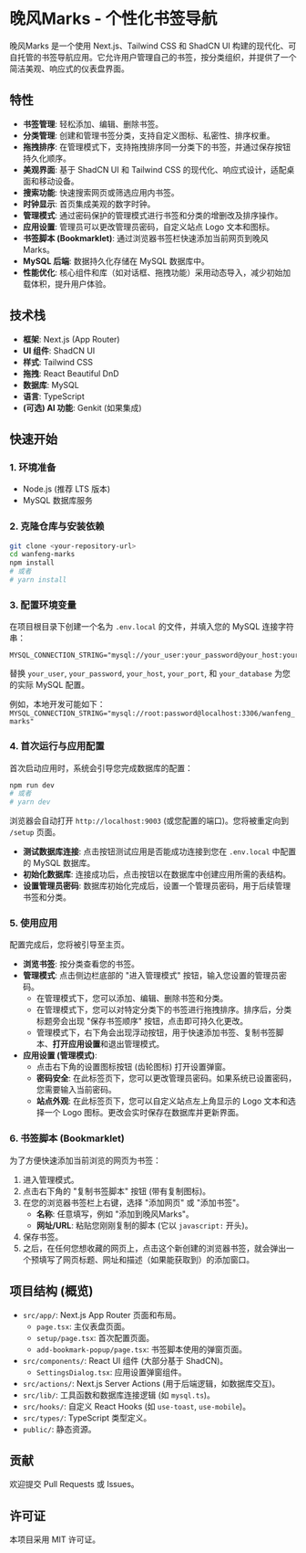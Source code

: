 
# 晚风Marks - 个性化书签导航

晚风Marks 是一个使用 Next.js、Tailwind CSS 和 ShadCN UI 构建的现代化、可自托管的书签导航应用。它允许用户管理自己的书签，按分类组织，并提供了一个简洁美观、响应式的仪表盘界面。

## 特性

*   **书签管理**: 轻松添加、编辑、删除书签。
*   **分类管理**: 创建和管理书签分类，支持自定义图标、私密性、排序权重。
*   **拖拽排序**: 在管理模式下，支持拖拽排序同一分类下的书签，并通过保存按钮持久化顺序。
*   **美观界面**: 基于 ShadCN UI 和 Tailwind CSS 的现代化、响应式设计，适配桌面和移动设备。
*   **搜索功能**: 快速搜索网页或筛选应用内书签。
*   **时钟显示**: 首页集成美观的数字时钟。
*   **管理模式**: 通过密码保护的管理模式进行书签和分类的增删改及排序操作。
*   **应用设置**: 管理员可以更改管理员密码，自定义站点 Logo 文本和图标。
*   **书签脚本 (Bookmarklet)**: 通过浏览器书签栏快速添加当前网页到晚风Marks。
*   **MySQL 后端**: 数据持久化存储在 MySQL 数据库中。
*   **性能优化**: 核心组件和库（如对话框、拖拽功能）采用动态导入，减少初始加载体积，提升用户体验。

## 技术栈

*   **框架**: Next.js (App Router)
*   **UI 组件**: ShadCN UI
*   **样式**: Tailwind CSS
*   **拖拽**: React Beautiful DnD
*   **数据库**: MySQL
*   **语言**: TypeScript
*   **(可选) AI 功能**: Genkit (如果集成)

## 快速开始

### 1. 环境准备

*   Node.js (推荐 LTS 版本)
*   MySQL 数据库服务

### 2. 克隆仓库与安装依赖

```bash
git clone <your-repository-url>
cd wanfeng-marks
npm install
# 或者
# yarn install
```

### 3. 配置环境变量

在项目根目录下创建一个名为 `.env.local` 的文件，并填入您的 MySQL 连接字符串：

```env
MYSQL_CONNECTION_STRING="mysql://your_user:your_password@your_host:your_port/your_database"
```

替换 `your_user`, `your_password`, `your_host`, `your_port`, 和 `your_database` 为您的实际 MySQL 配置。

例如，本地开发可能如下：
`MYSQL_CONNECTION_STRING="mysql://root:password@localhost:3306/wanfeng_marks"`

### 4. 首次运行与应用配置

首次启动应用时，系统会引导您完成数据库的配置：

```bash
npm run dev
# 或者
# yarn dev
```

浏览器会自动打开 `http://localhost:9003` (或您配置的端口)。您将被重定向到 `/setup` 页面。

*   **测试数据库连接**: 点击按钮测试应用是否能成功连接到您在 `.env.local` 中配置的 MySQL 数据库。
*   **初始化数据库**: 连接成功后，点击按钮以在数据库中创建应用所需的表结构。
*   **设置管理员密码**: 数据库初始化完成后，设置一个管理员密码，用于后续管理书签和分类。

### 5. 使用应用

配置完成后，您将被引导至主页。

*   **浏览书签**: 按分类查看您的书签。
*   **管理模式**: 点击侧边栏底部的 "进入管理模式" 按钮，输入您设置的管理员密码。
    *   在管理模式下，您可以添加、编辑、删除书签和分类。
    *   在管理模式下，您可以对特定分类下的书签进行拖拽排序。排序后，分类标题旁会出现 "保存书签顺序" 按钮，点击即可持久化更改。
    *   管理模式下，右下角会出现浮动按钮，用于快速添加书签、复制书签脚本、**打开应用设置**和退出管理模式。
*   **应用设置 (管理模式)**:
    *   点击右下角的设置图标按钮 (齿轮图标) 打开设置弹窗。
    *   **密码安全**: 在此标签页下，您可以更改管理员密码。如果系统已设置密码，您需要输入当前密码。
    *   **站点外观**: 在此标签页下，您可以自定义站点左上角显示的 Logo 文本和选择一个 Logo 图标。更改会实时保存在数据库并更新界面。

### 6. 书签脚本 (Bookmarklet)

为了方便快速添加当前浏览的网页为书签：

1.  进入管理模式。
2.  点击右下角的 "复制书签脚本" 按钮 (带有复制图标)。
3.  在您的浏览器书签栏上右键，选择 "添加网页" 或 "添加书签"。
    *   **名称**: 任意填写，例如 "添加到晚风Marks"。
    *   **网址/URL**: 粘贴您刚刚复制的脚本 (它以 `javascript:` 开头)。
4.  保存书签。
5.  之后，在任何您想收藏的网页上，点击这个新创建的浏览器书签，就会弹出一个预填写了网页标题、网址和描述（如果能获取到）的添加窗口。

## 项目结构 (概览)

*   `src/app/`: Next.js App Router 页面和布局。
    *   `page.tsx`: 主仪表盘页面。
    *   `setup/page.tsx`: 首次配置页面。
    *   `add-bookmark-popup/page.tsx`: 书签脚本使用的弹窗页面。
*   `src/components/`: React UI 组件 (大部分基于 ShadCN)。
    *   `SettingsDialog.tsx`: 应用设置弹窗组件。
*   `src/actions/`: Next.js Server Actions (用于后端逻辑，如数据库交互)。
*   `src/lib/`: 工具函数和数据库连接逻辑 (如 `mysql.ts`)。
*   `src/hooks/`: 自定义 React Hooks (如 `use-toast`, `use-mobile`)。
*   `src/types/`: TypeScript 类型定义。
*   `public/`: 静态资源。

## 贡献

欢迎提交 Pull Requests 或 Issues。

## 许可证

本项目采用 MIT 许可证。

